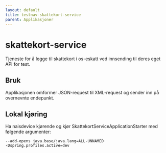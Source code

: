 ```yaml
---
layout: default
title: testnav-skattekort-service
parent: Applikasjoner
---
```


# skattekort-service

Tjeneste for å legge til skattekort i os-eskatt ved innsending til deres eget API for test.

## Bruk

Applikasjonen omformer JSON-request til XML-request og sender inn på overnevnte endepunkt.


## Lokal kjøring

Ha naisdevice kjørende og kjør SkattekortServiceApplicationStarter med følgende argumenter:
```
--add-opens java.base/java.lang=ALL-UNNAMED
-Dspring.profiles.active=dev
```

